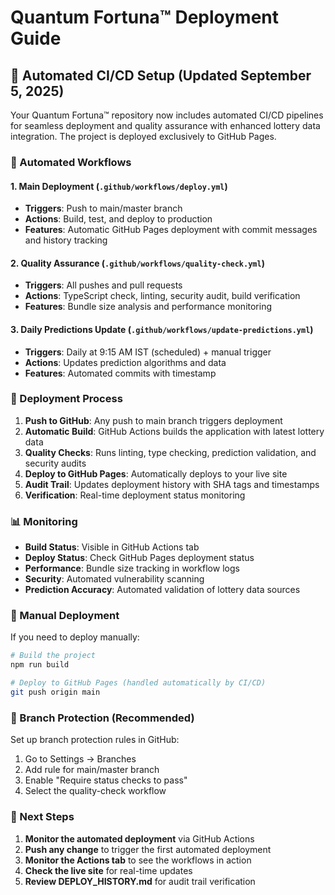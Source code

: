 # Quantum Fortuna™ Deployment Guide

## 🚀 Automated CI/CD Setup (Updated September 5, 2025)

Your Quantum Fortuna™ repository now includes automated CI/CD pipelines for seamless deployment and quality assurance with enhanced lottery data integration. The project is deployed exclusively to GitHub Pages.

### 🔄 Automated Workflows

#### 1. **Main Deployment** (`.github/workflows/deploy.yml`)
- **Triggers**: Push to main/master branch
- **Actions**: Build, test, and deploy to production
- **Features**: Automatic GitHub Pages deployment with commit messages and history tracking

#### 2. **Quality Assurance** (`.github/workflows/quality-check.yml`)
- **Triggers**: All pushes and pull requests
- **Actions**: TypeScript check, linting, security audit, build verification
- **Features**: Bundle size analysis and performance monitoring

#### 3. **Daily Predictions Update** (`.github/workflows/update-predictions.yml`)
- **Triggers**: Daily at 9:15 AM IST (scheduled) + manual trigger
- **Actions**: Updates prediction algorithms and data
- **Features**: Automated commits with timestamp

### 🎯 Deployment Process

1. **Push to GitHub**: Any push to main branch triggers deployment
2. **Automatic Build**: GitHub Actions builds the application with latest lottery data
3. **Quality Checks**: Runs linting, type checking, prediction validation, and security audits
4. **Deploy to GitHub Pages**: Automatically deploys to your live site
5. **Audit Trail**: Updates deployment history with SHA tags and timestamps
6. **Verification**: Real-time deployment status monitoring

### 📊 Monitoring

- **Build Status**: Visible in GitHub Actions tab
- **Deploy Status**: Check GitHub Pages deployment status
- **Performance**: Bundle size tracking in workflow logs
- **Security**: Automated vulnerability scanning
- **Prediction Accuracy**: Automated validation of lottery data sources

### 🔧 Manual Deployment

If you need to deploy manually:

```bash
# Build the project
npm run build

# Deploy to GitHub Pages (handled automatically by CI/CD)
git push origin main
```

### 🎨 Branch Protection (Recommended)

Set up branch protection rules in GitHub:
1. Go to Settings → Branches
2. Add rule for main/master branch
3. Enable "Require status checks to pass"
4. Select the quality-check workflow

### 🚀 Next Steps

1. **Monitor the automated deployment** via GitHub Actions
2. **Push any change** to trigger the first automated deployment
3. **Monitor the Actions tab** to see the workflows in action
4. **Check the live site** for real-time updates
5. **Review DEPLOY_HISTORY.md** for audit trail verification
